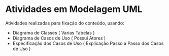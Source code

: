 # Atividades em Modelagem UML

Atividades realizadas para fixação do conteúdo, usando:
- Diagrama de Classes ( Varias Tabelas )
- Diagrama de Casos de Uso ( Possui Atores )
- Especificação dos Casos de Uso ( Explicação Passo a Passo dos Casos de Uso )
